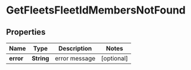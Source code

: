 
# GetFleetsFleetIdMembersNotFound

## Properties
Name | Type | Description | Notes
------------ | ------------- | ------------- | -------------
**error** | **String** | error message |  [optional]



